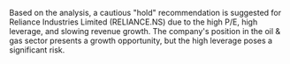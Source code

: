 Based on the analysis, a cautious "hold" recommendation is suggested for Reliance Industries Limited (RELIANCE.NS) due to the high P/E, high leverage, and slowing revenue growth. The company's position in the oil & gas sector presents a growth opportunity, but the high leverage poses a significant risk.